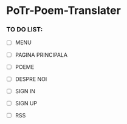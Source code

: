 # PoTr-Poem-Translater

  ### TO DO LIST:
  - [ ] MENU
  - [ ] PAGINA PRINCIPALA
  - [ ] POEME
  - [ ] DESPRE NOI
  - [ ] SIGN IN
  - [ ] SIGN UP
  - [ ] RSS
  
  

